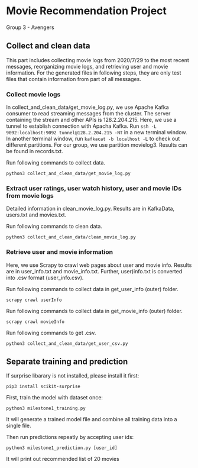 # Movie Recommendation Project
Group 3 - Avengers

## Collect and clean data

This part includes collecting movie logs from 2020/7/29 to the most recent messages, reorganizing movie logs, and retrieving user and movie information. For the generated files in following steps, they are only test files that contain information from part of all messages.

### Collect movie logs

In collect_and_clean_data/get_movie_log.py, we use Apache Kafka consumer to read streaming messages from the cluster. The server containing the stream and other APIs is 128.2.204.215. Here, we use a tunnel to establish connection with Apacha Kafka. Run `ssh -L 9092:localhost:9092 tunnel@128.2.204.215 -NT` in a new terminal window. In another terminal window, run `kafkacat -b localhost -L` to check out different partitions. For our group, we use partition movielog3. Results can be found in records.txt.

Run following commands to collect data.
	
	python3 collect_and_clean_data/get_movie_log.py 

### Extract user ratings, user watch history, user and movie IDs from movie logs
Detailed information in clean_movie_log.py. Results are in KafkaData, users.txt and movies.txt.

Run following commands to clean data.
	
	python3 collect_and_clean_data/clean_movie_log.py

### Retrieve user and movie information
Here, we use Scrapy to crawl web pages about user and movie info. Results are in user_info.txt and movie_info.txt. Further, user)info.txt is converted into .csv format (user_info.csv).

Run following commands to collect data in get_user_info (outer) folder.

	scrapy crawl userInfo
	
Run following commands to collect data in get_movie_info (outer) folder.

	scrapy crawl movieInfo

Run following commands to get .csv.
	
	python3 collect_and_clean_data/get_user_csv.py

## Separate training and prediction

If surprise libarary is not installed, please install it first:
	
	pip3 install scikit-surprise

First, train the model with dataset once:

	python3 milestone1_training.py

It will generate a trained model file and combine all training data into a single file.

Then run predictions repeatly by accepting user ids:

	python3 milestone1_prediction.py [user_id]
	
It will print out recommended list of 20 movies
